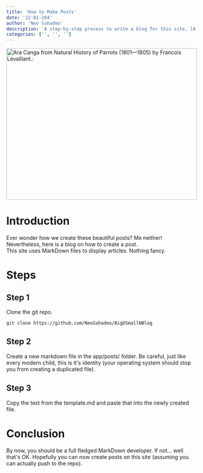 ```yaml
---
title: 'How to Make Posts'
date: '22-01-204'
author: 'Neo Sahadeo'
description: 'A step-by-step process to write a blog for this site. [A very archaic method]'
categories: ['', '', '']
---
```

<img src="https://images.rawpixel.com/image_600/czNmcy1wcml2YXRlL3Jhd3BpeGVsX2ltYWdlcy93ZWJzaXRlX2NvbnRlbnQvbHIvcGQyMi0wMDIyLWpqLmpwZw.jpg" style="object-fit: cover; max-height: 400px; width: 100%; object-position: 0 1rem" title="Ara Canga from Natural History of Parrots (1801—1805) by Francois Levaillant.:">

# Introduction
Ever wonder how we create these beautiful posts? Me neither! Nevertheless, here is a blog on how to create a post.
<br>
This site uses MarkDown files to display articles. Nothing fancy.

# Steps 

## Step 1
Clone the git repo.
```
git clone https://github.com/NeoSahadeo/BigDSmallNBlog
```

## Step 2
Create a new markdown file in the app/posts/ folder. Be careful, just like every modern child, this is it's identity (your operating system should stop you from creating a duplicated file).
## Step 3
Copy the text from the template.md and paste that into the newly created file.

# Conclusion
By now, you should be a full fledged MarkDown developer. If not... well that's OK. Hopefully you can now create posts on this site (assuming you can actually push to the repo).
